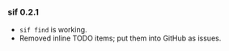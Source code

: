 ### sif 0.2.1

* `sif find` is working.
* Removed inline TODO items; put them into GitHub as issues.
